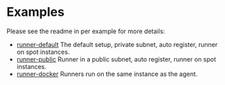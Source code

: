 # Examples

Please see the readme in per example for more details:

- [runner-default](runner-default/) The default setup, private subnet, auto register, runner on spot instances.
- [runner-public](runner-public/) Runner in a public subnet, auto register, runner on spot instances.
- [runner-docker](runner-docker/) Runners run on the same instance as the agent.

